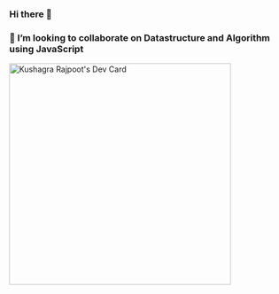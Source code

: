 ### Hi there 👋
### 👯 I’m looking to collaborate on Datastructure and Algorithm using JavaScript
<!--
**KushagraGitter/KushagraGitter** is a ✨ _special_ ✨ repository because its `README.md` (this file) appears on your GitHub profile.

Here are some ideas to get you started:

- 🔭 I’m currently working on ...
- 🌱 I’m currently learning ...
- 👯 I’m looking to collaborate on ...
- 🤔 I’m looking for help with ...
- 💬 Ask me about ...
- 📫 How to reach me: ...
- 😄 Pronouns: ...
- ⚡ Fun fact: ...
-->

<a href="https://app.daily.dev/kushagra305"><img src="https://api.daily.dev/devcards/7f0fd747da0c42b084642d9bd093891a.png?r=mu5" width="400" alt="Kushagra Rajpoot's Dev Card"/></a>
